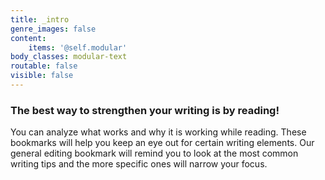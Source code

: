 ```yaml
---
title: _intro
genre_images: false
content:
    items: '@self.modular'
body_classes: modular-text
routable: false
visible: false
---
```


### The best way to strengthen your writing is by reading!

You can analyze what works and why it is working while reading. These bookmarks will help you keep an eye out for certain writing elements. Our general editing bookmark will remind you to look at the most common writing tips and the more specific ones will narrow your focus.